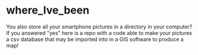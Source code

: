 # where_Ive_been
You also store all your smartphone pictures in a directory in your computer? If you answered "yes" here is a repo with a code able to make your pictures a csv database that may be imported into in a GIS software to produce a map!
